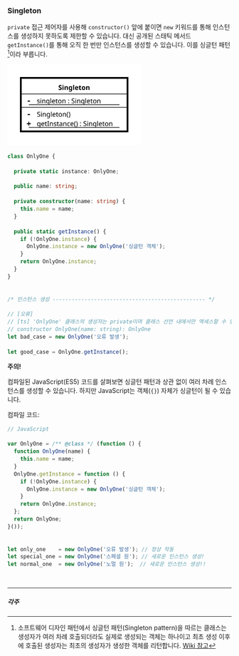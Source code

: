 ### Singleton

`private` 접근 제어자를 사용해 `constructor()` 앞에 붙이면 `new` 키워드를 통해 인스턴스를 생성하지 못하도록 제한할 수 있습니다. 대신 공개된 스태틱 메서드 `getInstance()`를 통해 오직 한 번만 인스턴스를 생성할 수 있습니다. 이를 싱글턴 패턴[^1]이라 부릅니다.

<img src="./assets/Singleton_UML_class_diagram.svg" alt width="300">

```ts
class OnlyOne {

  private static instance: OnlyOne;

  public name: string;

  private constructor(name: string) {
    this.name = name;
  }

  public static getInstance() {
    if (!OnlyOne.instance) {
      OnlyOne.instance = new OnlyOne('싱글턴 객체');
    }
    return OnlyOne.instance;
  }
}


/* 인스턴스 생성 ------------------------------------------------ */

// [오류]
// [ts] 'OnlyOne' 클래스의 생성자는 private이며 클래스 선언 내에서만 액세스할 수 있습니다.
// constructor OnlyOne(name: string): OnlyOne
let bad_case = new OnlyOne('오류 발생');

let good_case = OnlyOne.getInstance();
```

**주의!**

컴파일된 JavaScript(ES5) 코드를 살펴보면 싱글턴 패턴과 상관 없이 여러 차례 인스턴스를 생성할 수 있습니다. 하지만 JavaScript는 객체(`{}`) 자체가 싱글턴이 될 수 있습니다.

컴파일 코드:
```js
// JavaScript

var OnlyOne = /** @class */ (function () {
  function OnlyOne(name) {
    this.name = name;
  }
  OnlyOne.getInstance = function () {
    if (!OnlyOne.instance) {
      OnlyOne.instance = new OnlyOne('싱글턴 객체');
    }
    return OnlyOne.instance;
  };
  return OnlyOne;
}());


let only_one    = new OnlyOne('오류 발생'); // 정상 작동
let special_one = new OnlyOne('스페셜 원'); // 새로운 인스턴스 생성!
let normal_one  = new OnlyOne('노멀 원');  // 새로운 인스턴스 생성!!
```

<br>

---

##### 각주

[^1]: 소프트웨어 디자인 패턴에서 싱글턴 패턴(Singleton pattern)을 따르는 클래스는 생성자가 여러 차례 호출되더라도 실제로 생성되는 객체는 하나이고 최초 생성 이후에 호출된 생성자는 최초의 생성자가 생성한 객체를 리턴합니다. [Wiki 참고](https://ko.wikipedia.org/wiki/%EC%8B%B1%EA%B8%80%ED%84%B4_%ED%8C%A8%ED%84%B4)